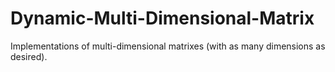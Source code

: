 # Dynamic-Multi-Dimensional-Matrix
Implementations of multi-dimensional matrixes (with as many dimensions as desired).
